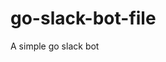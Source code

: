 # go-slack-bot-file

<!--

#field

#groups
Bot

#languages
Go

#frames and libs

-->

A simple go slack bot
